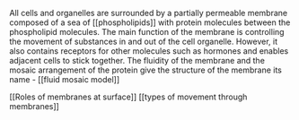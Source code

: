 All cells and organelles are surrounded by a partially permeable membrane composed of a sea of [[phospholipids]] with protein molecules between the phospholipid molecules. The main function of the membrane is controlling the movement of substances in and out of the cell organelle. However, it also contains receptors for other molecules such as hormones and enables adjacent cells to stick together. The fluidity of the membrane and the mosaic arrangement of the protein give the structure of the membrane its name - [[fluid mosaic model]]

[[Roles of membranes at surface]]
[[types of movement through membranes]]